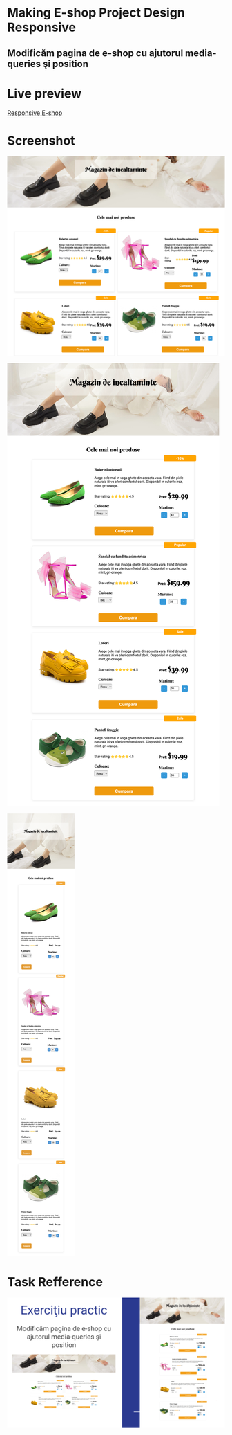 # Making E-shop Project Design Responsive

## Modificăm pagina de e-shop cu ajutorul media-queries şi position

# Live preview

<a href="https://html-preview.github.io/?url=https://github.com/vladapilipenco/odc-homeworks/blob/main/14-media-queries-e-shop/index.html" target="_blank">Responsive E-shop</a>

# Screenshot

![Desktop e-shop version](./responsive-e-shop-desktop-version.png)

![Tablet  e-shop version (ex. IPad Pro)](./responsive-e-shop-tablet-version.png)

![Mobile e-shop version (ex.IPhone 14 Pro Max)](./responsive-e-shop-mobile-version.png)

# Task Refference

![Media Queries E-shop Task Refference](./media-queries-e-shop-task-refference.png)

